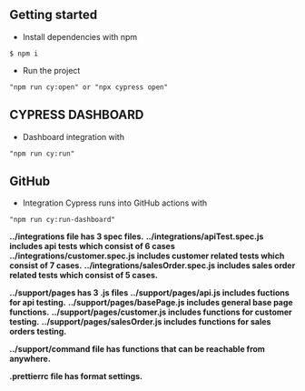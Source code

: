 ## Getting started
- Install dependencies with npm
```
$ npm i
```
- Run the project
```
"npm run cy:open" or "npx cypress open"
```

## CYPRESS DASHBOARD 
- Dashboard integration with
```
"npm run cy:run"
```
## GitHub 
- Integration Cypress runs into GitHub actions with
```
"npm run cy:run-dashboard"
```

**../integrations file has 3 spec files.**
**../integrations/apiTest.spec.js includes api tests which consist of 6 cases**
**../integrations/customer.spec.js includes customer related tests which consist of 7 cases.**
**../integrations/salesOrder.spec.js includes sales order related tests which consist of 5 cases.**

**../support/pages has 3 .js files**
**../support/pages/api.js includes fuctions for api testing.**
**../support/pages/basePage.js includes general base page functions.**
**../support/pages/customer.js includes functions for customer testing.**
**../support/pages/salesOrder.js includes functions for sales orders testing.**

**../support/command file has functions that can be reachable from anywhere.**

**.prettierrc file has format settings.**
